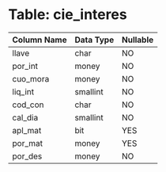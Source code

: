 # Table: cie_interes

| Column Name | Data Type | Nullable |
|-------------|-----------|----------|
| llave | char | NO |
| por_int | money | NO |
| cuo_mora | money | NO |
| liq_int | smallint | NO |
| cod_con | char | NO |
| cal_dia | smallint | NO |
| apl_mat | bit | YES |
| por_mat | money | YES |
| por_des | money | NO |
